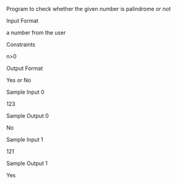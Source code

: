 Program to check whether the given number is palindrome or not

Input Format

a number from the user

Constraints

n>0

Output Format

Yes or No

Sample Input 0

123

Sample Output 0

No

Sample Input 1

121

Sample Output 1

Yes

